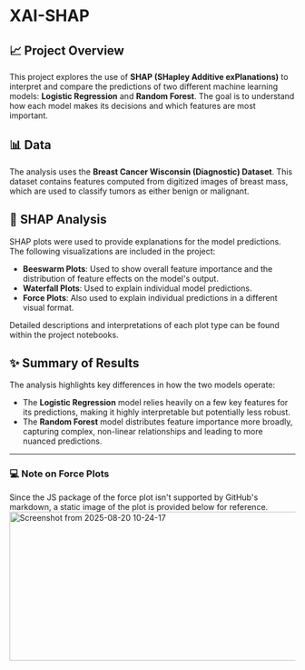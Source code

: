 # XAI-SHAP
## 📈 Project Overview
This project explores the use of **SHAP (SHapley Additive exPlanations)** to interpret and compare the predictions of two different machine learning models: **Logistic Regression** and **Random Forest**. The goal is to understand how each model makes its decisions and which features are most important.

## 📊 Data
The analysis uses the **Breast Cancer Wisconsin (Diagnostic) Dataset**. This dataset contains features computed from digitized images of breast mass, which are used to classify tumors as either benign or malignant.

## 🔬 SHAP Analysis
SHAP plots were used to provide explanations for the model predictions. The following visualizations are included in the project:

* **Beeswarm Plots**: Used to show overall feature importance and the distribution of feature effects on the model's output.
* **Waterfall Plots**: Used to explain individual model predictions.
* **Force Plots**: Also used to explain individual predictions in a different visual format.

Detailed descriptions and interpretations of each plot type can be found within the project notebooks.

## ✨ Summary of Results
The analysis highlights key differences in how the two models operate:
* The **Logistic Regression** model relies heavily on a few key features for its predictions, making it highly interpretable but potentially less robust.
* The **Random Forest** model distributes feature importance more broadly, capturing complex, non-linear relationships and leading to more nuanced predictions.

***

### 💻 Note on Force Plots
Since the JS package of the force plot isn't supported by GitHub's markdown, a static image of the plot is provided below for reference.
<img width="1803" height="262" alt="Screenshot from 2025-08-20 10-24-17" src="https://github.com/user-attachments/assets/4fb344aa-5a5c-4f6c-9098-78394382f12d" />
